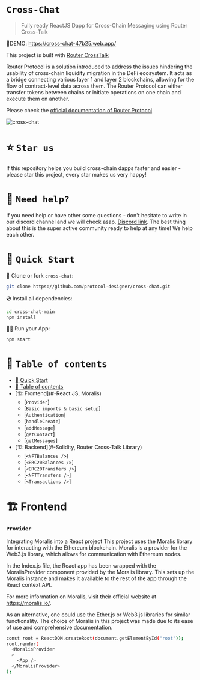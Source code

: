 # `Cross-Chat`

> Fully ready ReactJS Dapp for Cross-Chain Messaging using Router Cross-Talk

🚀DEMO: https://cross-chat-47b25.web.app/

This project is built with [Router CrossTalk](https://dev.routerprotocol.com/crosstalk-library/overview/introduction)

Router Protocol is a solution introduced to address the issues hindering the usability of cross-chain liquidity migration in the DeFi ecosystem. It acts as a bridge connecting various layer 1 and layer 2 blockchains, allowing for the flow of contract-level data across them. The Router Protocol can either transfer tokens between chains or initiate operations on one chain and execute them on another.

Please check the [official documentation of Router Protocol](https://www.routerprotocol.com/) 

![cross-chat](https://firebasestorage.googleapis.com/v0/b/cross-chat-47b25.appspot.com/o/image.gif?alt=media&token=51706ade-52ea-4a41-9a73-c5885a039c91)

# ⭐️ `Star us`

If this repository helps you build cross-chain dapps faster and easier - please star this project, every star makes us very happy!

# 🤝 `Need help?`

If you need help or have other some questions - don't hesitate to write in our discord channel and we will check asap. [Discord link](https://discord.gg/xvx2pFu9). The best thing about this is the super active community ready to help at any time! We help each other.

# 🚀 `Quick Start`

📄 Clone or fork `cross-chat`:

```sh
git clone https://github.com/protocol-designer/cross-chat.git
```

💿 Install all dependencies:

```sh
cd cross-chat-main
npm install
```

🚴‍♂️ Run your App:

```sh
npm start
```
# 🧭 `Table of contents`
- [🚀 Quick Start](#-quick-start)
- [🧭 Table of contents](#-table-of-contents)
- [🏗 Frontend](#-React JS, Moralis)
  - [`Provider`]
  - [`Basic imports & basic setup`]
  - [`Authentication`]
  - [`handleCreate`]
  - [`addMessage`]
  - [`getContact`]
  - [`getMessages`]
- [🏗 Backend](#-Solidity, Router Cross-Talk Library)
  - [`<NFTBalances />`]
  - [`<ERC20Balances />`]
  - [`<ERC20Transfers />`]
  - [`<NFTTransfers />`]
  - [`<Transactions />`]
# 🏗 Frontend

### `Provider`

Integrating Moralis into a React project
This project uses the Moralis library for interacting with the Ethereum blockchain. Moralis is a provider for the Web3.js library, which allows for communication with Ethereum nodes.

In the Index.js file, the React app has been wrapped with the MoralisProvider component provided by the Moralis library. This sets up the Moralis instance and makes it available to the rest of the app through the React context API.

For more information on Moralis, visit their official website at https://moralis.io/.

As an alternative, one could use the Ether.js or Web3.js libraries for similar functionality. The choice of Moralis in this project was made due to its ease of use and comprehensive documentation.

```sh
const root = ReactDOM.createRoot(document.getElementById("root"));
root.render(
  <MoralisProvider 
  >
    <App />
  </MoralisProvider>
);
```
